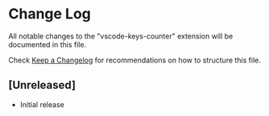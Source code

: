 # Change Log

All notable changes to the "vscode-keys-counter" extension will be documented in this file.

Check [Keep a Changelog](http://keepachangelog.com/) for recommendations on how to structure this file.

## [Unreleased]

- Initial release